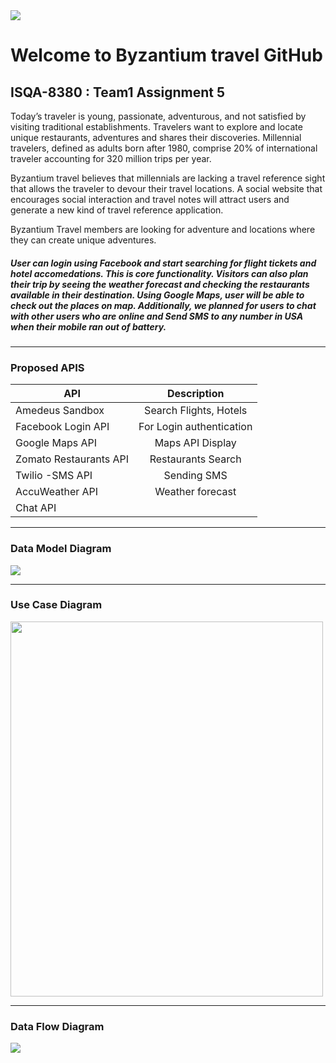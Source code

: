 
<img src='https://i.imgur.com/2d2UpN5.jpg' />

# Welcome to Byzantium travel GitHub

## ISQA-8380 : Team1 Assignment 5


Today’s traveler is young, passionate, adventurous, and not satisfied by visiting traditional establishments.  Travelers want to explore and locate unique restaurants, adventures and shares their discoveries. Millennial travelers, defined as adults born after 1980, comprise 20% of international traveler accounting for 320 million trips per year.

Byzantium travel believes that millennials are lacking a travel reference sight that allows the traveler to devour their travel locations.  A social website that encourages social interaction and travel notes will attract users and generate a new kind of travel reference application. 

Byzantium Travel members are looking for adventure and locations where they can create unique adventures. 

##### User can login using Facebook and start searching for flight tickets and hotel accomedations. This is core functionality. Visitors can also plan their trip by seeing the weather forecast and checking the restaurants available in their destination. Using Google Maps, user will be able to check out the places on map. Additionally, we planned for users to chat with other users who are online and Send SMS to any number in USA when their mobile ran out of battery. 

---

### Proposed APIS

| API             | Description   |
| -------------   |:-------------:|
| Amedeus Sandbox | Search Flights, Hotels |
| Facebook Login API| For Login authentication |
| Google Maps API    | Maps API Display      |
| Zomato Restaurants API | Restaurants Search|
|Twilio -SMS API | Sending SMS |
| AccuWeather API | Weather forecast |
| Chat API | 

---
### Data Model Diagram

<img src='https://i.imgur.com/rSIcOSx.png' />

---
### Use Case Diagram

<img src='https://i.imgur.com/bROQUNM.jpg' style="width:500px;height:600px;" />

---

### Data Flow Diagram

<img src='https://i.imgur.com/MGzP5dk.png' />
